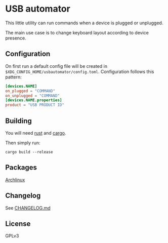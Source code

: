 # USB automator

This little utility can run commands when a device is plugged or unplugged.

The main use case is to change keyboard layout according to device presence.

## Configuration

On first run a default config file will be created in `$XDG_CONFIG_HOME/usbautomator/config.toml`.
Configuration follows this pattern:

```toml
[devices.NAME]
on_plugged = "COMMAND"
on_unplugged = "COMMAND"
[devices.NAME.properties]
product = "USB PRODUCT ID"
```

## Building

You will need [rust](https://www.rust-lang.org) and [cargo](https://doc.rust-lang.org/cargo/getting-started/installation.html).

Then simply run:

    cargo build --release

## Packages

[Archlinux](https://aur.archlinux.org/packages/usbautomator)

## Changelog

See [CHANGELOG.md](./CHANGELOG.md)

## License

GPLv3
